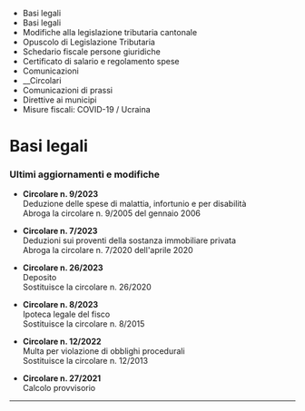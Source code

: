   * Basi legali
  * Basi legali
  * Modifiche alla legislazione tributaria cantonale
  * Opuscolo di Legislazione Tributaria
  * Schedario fiscale persone giuridiche
  * Certificato di salario e regolamento spese
  * Comunicazioni
  *  __Circolari
  * Comunicazioni di prassi
  * Direttive ai municipi
  * Misure fiscali: COVID-19 / Ucraina

#  Basi legali

###  Ultimi aggiornamenti e modifiche

  * **Circolare n. 9/2023**  
Deduzione delle spese di malattia, infortunio e per disabilità  
Abroga la circolare n. 9/2005 del gennaio 2006

  

  *  **Circolare n. 7/2023**  
Deduzioni sui proventi della sostanza immobiliare privata  
Abroga la circolare n. 7/2020 dell'aprile 2020

  

  *  **Circolare n. 26/2023**  
Deposito  
Sostituisce la circolare n. 26/2020

  

  *  **Circolare n. 8/2023**  
Ipoteca legale del fisco  
Sostituisce la circolare n. 8/2015

  

  *  **Circolare n. 12/2022**  
Multa per violazione di obblighi procedurali  
Sostituisce la circolare n. 12/2013

  

  *  **Circolare n. 27/2021**  
Calcolo provvisorio

  
  
  
  
  
  
  
  
  
  
  
  
  
  
  
  
  
  
  
  
  
  
  
  
  
  

  *   *   *   *   *   *   *   *   *   *   * 

